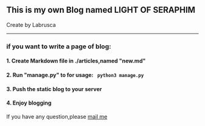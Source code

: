 ## This is my own Blog named LIGHT OF SERAPHIM

Create by Labrusca
************************
### if you want to write a page of blog:
#### 1. Create Markdown file in ./articles,named "new.md"
#### 2. Run "manage.py" to for usage: ``` python3 manage.py```
#### 3. Push the static blog to your server
#### 4. Enjoy blogging

If you have any question,please [mail me](mailto:labrusca@live.com)
